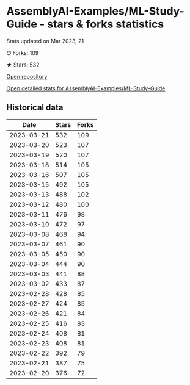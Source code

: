 # AssemblyAI-Examples/ML-Study-Guide - stars & forks statistics

Stats updated on Mar 2023, 21

☋ Forks: 109

★ Stars: 532

[Open repository](https://github.com/AssemblyAI-Examples/ML-Study-Guide)

[Open detailed stats for AssemblyAI-Examples/ML-Study-Guide](https://reviewgithub.com/rep/AssemblyAI-Examples/ML-Study-Guide)

## Historical data
| Date | Stars | Forks |
|------|-------|-------|
| 2023-03-21 | 532 | 109 | 
| 2023-03-20 | 523 | 107 | 
| 2023-03-19 | 520 | 107 | 
| 2023-03-18 | 514 | 105 | 
| 2023-03-16 | 507 | 105 | 
| 2023-03-15 | 492 | 105 | 
| 2023-03-13 | 488 | 102 | 
| 2023-03-12 | 480 | 100 | 
| 2023-03-11 | 476 | 98 | 
| 2023-03-10 | 472 | 97 | 
| 2023-03-08 | 468 | 94 | 
| 2023-03-07 | 461 | 90 | 
| 2023-03-05 | 450 | 90 | 
| 2023-03-04 | 444 | 90 | 
| 2023-03-03 | 441 | 88 | 
| 2023-03-02 | 433 | 87 | 
| 2023-02-28 | 428 | 85 | 
| 2023-02-27 | 424 | 85 | 
| 2023-02-26 | 421 | 84 | 
| 2023-02-25 | 416 | 83 | 
| 2023-02-24 | 408 | 81 | 
| 2023-02-23 | 408 | 81 | 
| 2023-02-22 | 392 | 79 | 
| 2023-02-21 | 387 | 75 | 
| 2023-02-20 | 376 | 72 | 

